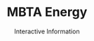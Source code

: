 ---
title: MBTA Energy
subtitle: Interactive Information
image: /images/mbta-energy/index.png
bkgimage: /images/mbta-energy/background.jpg
code: https://github.com/NotWoods/mbta-energy
color:
  r: 115
  g: 212
  b: 73
summary: >
  An app I created to visualize data generated by electricity monitoring devices, transforming it into graphs. Data views could be changed,
  and custom data could be uploaded by users. With this program, students
  were able to  identify odd electricity usage, such as a power spike from
  the refigerator at 4am.
---